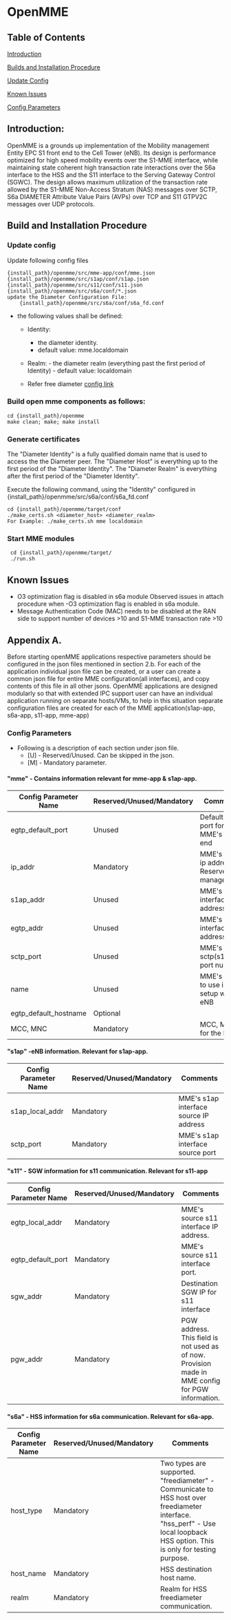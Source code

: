 # OpenMME
## Table of Contents
[Introduction](#introduction)

[Builds and Installation Procedure](#build-and-installation-procedure)

[Update Config](#update-config)

[Known Issues](#known-issues)

[Config Parameters](#config-parameters)

## Introduction:
OpenMME is a grounds up implementation of the Mobility management Entity EPC S1 front end to the Cell Tower (eNB). Its design is performance optimized for high speed mobility events over the S1-MME interface, while maintaining state coherent high transaction rate interactions over the S6a interface to the HSS and the S11 interface to the Serving Gateway Control (SGWC). The design allows maximum utilization of the transaction rate allowed by the S1-MME Non-Access Stratum (NAS) messages over SCTP, S6a DIAMETER Attribute Value Pairs (AVPs) over TCP and S11 GTPV2C messages over UDP protocols.

## Build and Installation Procedure
### Update config 
Update following config files

    {install_path}/openmme/src/mme-app/conf/mme.json
    {install_path}/openmme/src/s1ap/conf/s1ap.json
    {install_path}/openmme/src/s11/conf/s11.json
    {install_path}/openmme/src/s6a/conf/*.json
    update the Diameter Configuration File:
        {install_path}/openmme/src/s6a/conf/s6a_fd.conf
       
- the following values shall be defined:
   - Identity:  
      - the diameter identity.
      - default value: mme.localdomain
   - Realm:
          - the diameter realm (everything past the first period of Identity)
          - default value: localdomain
          
  - Refer free diameter  [config link](http://www.freediameter.net/trac/wiki/Configuration) 

### Build open mme components as follows:
    cd {install_path}/openmme
    make clean; make; make install

### Generate certificates   
The "Diameter Identity" is a fully qualified domain name that is used to access the the Diameter peer. The "Diameter Host" is everything up to the first period of the "Diameter Identity". The  "Diameter Realm" is everything after the first period of the "Diameter Identity".

Execute the following command, using the "Identity" configured in        {install_path}/openmme/src/s6a/conf/s6a_fd.conf

    cd {install_path}/openmme/target/conf
    ./make_certs.sh <diameter_host> <diameter_realm>
    For Example: ./make_certs.sh mme localdomain

   ### Start MME modules
     cd {install_path}/openmme/target/
     ./run.sh

## Known Issues
- O3 optimization flag is disabled in s6a module Observed issues in attach procedure when -O3 optimization flag is enabled in s6a module.
- Message Authentication Code (MAC) needs to be disabled at the RAN side to support number of devices >10 and S1-MME transaction rate >10

## Appendix A.
Before starting openMME applications respective parameters should be  configured in the json files mentioned in section 2.b. For each of the application individual json file can be created, or a user can create a common json file for entire MME configuration(all interfaces), and copy contents of this file in all other jsons.
	OpenMME applications are designed modularly so that with extended IPC support user can have an individual application running on separate hosts/VMs, to help in this situation separate configuration files are created for each of the MME application(s1ap-app, s6a-app, s11-app, mme-app)

### Config Parameters
- Following is a description of each section under json file.
  - [U] - Reserved/Unused. Can be skipped in the json.
  - [M] - Mandatory parameter.

#### "mme" - Contains information relevant for mme-app & s1ap-app.
  Config Parameter Name | Reserved/Unused/Mandatory | Comments |
  ----------------------|---------------------------|----------|
  egtp_default_port     | Unused                    | Default S11 port for MME's S11 end |
  ip_addr               | Mandatory                 | MME's own ip address. Reserved for management. |
  s1ap_addr             | Unused | MME's s1ap interface IP address |
  egtp_addr             | Unused | MME's s11 interface IP address |
  sctp_port             | Unused | MME's sctp(s1ap) port number. |
  name                  | Unused | MME's name to use in s1 setup with eNB |
  egtp_default_hostname | Optional| | 
  MCC, MNC              | Mandatory | MCC, MNC for the MME|
  

#### "s1ap" -eNB information. Relevant for s1ap-app.
Config Parameter Name | Reserved/Unused/Mandatory | Comments |
----------------------|---------------------------|----------|
s1ap_local_addr | Mandatory | MME's s1ap interface source IP address |
sctp_port       | Mandatory | MME's s1ap interface source port |


#### "s11" - SGW information for s11 communication. Relevant for s11-app  
Config Parameter Name | Reserved/Unused/Mandatory | Comments |
----------------------|---------------------------|----------|
egtp_local_addr | Mandatory | MME's source s11 interface IP address. |
egtp_default_port | Mandatory | MME's source s11 interface port. |
sgw_addr | Mandatory | Destination SGW IP for s11 interface |
pgw_addr | Mandatory | PGW address. This field is not used as of now. Provision made in MME config for PGW information. |

#### "s6a" - HSS information for s6a communication. Relevant for s6a-app.
Config Parameter Name | Reserved/Unused/Mandatory | Comments |
----------------------|---------------------------|----------|
host_type | Mandatory | Two types are supported. "freediameter" - Communicate to HSS host over freediameter interface. "hss_perf" - Use local loopback HSS option. This is only for testing purpose. |
host_name | Mandatory | HSS destination host name. |
realm | Mandatory | Realm for HSS freediameter communication. |


